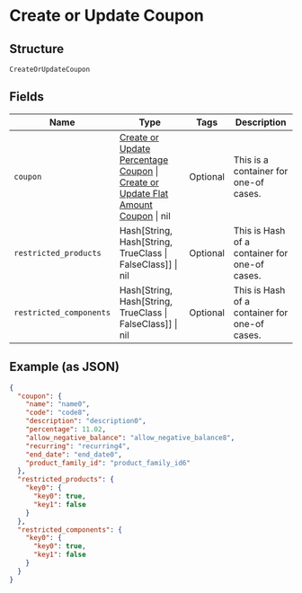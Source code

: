 
# Create or Update Coupon

## Structure

`CreateOrUpdateCoupon`

## Fields

| Name | Type | Tags | Description |
|  --- | --- | --- | --- |
| `coupon` | [Create or Update Percentage Coupon](../../doc/models/create-or-update-percentage-coupon.md) \| [Create or Update Flat Amount Coupon](../../doc/models/create-or-update-flat-amount-coupon.md) \| nil | Optional | This is a container for one-of cases. |
| `restricted_products` | Hash[String, Hash[String, TrueClass \| FalseClass]] \| nil | Optional | This is Hash of a container for one-of cases. |
| `restricted_components` | Hash[String, Hash[String, TrueClass \| FalseClass]] \| nil | Optional | This is Hash of a container for one-of cases. |

## Example (as JSON)

```json
{
  "coupon": {
    "name": "name0",
    "code": "code8",
    "description": "description0",
    "percentage": 11.02,
    "allow_negative_balance": "allow_negative_balance8",
    "recurring": "recurring4",
    "end_date": "end_date0",
    "product_family_id": "product_family_id6"
  },
  "restricted_products": {
    "key0": {
      "key0": true,
      "key1": false
    }
  },
  "restricted_components": {
    "key0": {
      "key0": true,
      "key1": false
    }
  }
}
```

